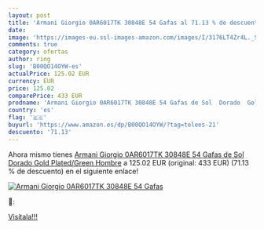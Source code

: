 ```yaml
---
layout: post
title: 'Armani Giorgio 0AR6017TK 30848E 54 Gafas al 71.13 % de descuento'
date: 
image: 'https://images-eu.ssl-images-amazon.com/images/I/3176LT4Zr4L._SL200_.jpg'
comments: true
category: ofertas
author: ring
slug: 'B00QO14OYW-es'
actualPrice: 125.02 EUR
currency: EUR
price: 125.02
comparePrice: 433 EUR
prodname: 'Armani Giorgio 0AR6017TK 30848E 54 Gafas de Sol  Dorado  Gold Plated/Green   Hombre'
country: 'es'
flag: '🇪🇸'
buyurl: 'https://www.amazon.es/dp/B00QO14OYW/?tag=tolees-21'
descuento: '71.13'
---
```


Ahora mismo tienes [Armani Giorgio 0AR6017TK 30848E 54 Gafas de Sol  Dorado  Gold Plated/Green   Hombre](https://www.amazon.es/dp/B00QO14OYW/?tag=tolees-21) a 125.02 EUR (original: 433 EUR) (71.13 %  de descuento) en el siguiente enlace!

[![Armani Giorgio 0AR6017TK 30848E 54 Gafas](https://images-eu.ssl-images-amazon.com/images/I/3176LT4Zr4L._SL200_.jpg)](https://www.amazon.es/dp/B00QO14OYW/?tag=tolees-21)

🔎:


[Visítala!!!](https://www.amazon.es/dp/B00QO14OYW/?tag=tolees-21)
